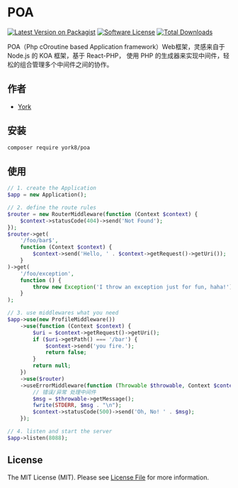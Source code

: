 # POA

[![Latest Version on Packagist][ico-version]][link-packagist]
[![Software License][ico-license]](LICENSE)
[![Total Downloads][ico-downloads]][link-downloads]

POA（Php cOroutine based Application framework）Web框架，灵感来自于 Node.js 的 KOA 框架，基于 React-PHP，
使用 PHP 的生成器来实现中间件，轻松的组合管理多个中间件之间的协作。

## 作者

- [York](https://github.com/york8)

## 安装
```bash
composer require york8/poa
```

## 使用
```php
// 1. create the Application
$app = new Application();

// 2. define the route rules
$router = new RouterMiddleware(function (Context $context) {
    $context->statusCode(404)->send('Not Found');
});
$router->get(
    '/foo/bar$',
    function (Context $context) {
        $context->send('Hello, ' . $context->getRequest()->getUri());
    }
)->get(
    '/foo/exception',
    function () {
        throw new Exception('I throw an exception just for fun, haha!');
    }
);

// 3. use middlewares what you need
$app->use(new ProfileMiddleware())
    ->use(function (Context $context) {
        $uri = $context->getRequest()->getUri();
        if ($uri->getPath() === '/bar') {
            $context->send('you fire.');
            return false;
        }
        return null;
    })
    ->use($router)
    ->useErrorMiddleware(function (Throwable $throwable, Context $context) {
        // 错误/异常 处理中间件
        $msg = $throwable->getMessage();
        fwrite(STDERR, $msg . "\n");
        $context->statusCode(500)->send('Oh, No! ' . $msg);
    });

// 4. listen and start the server
$app->listen(8088);
```

## License
The MIT License (MIT). Please see [License File](LICENSE) for more information.

[ico-version]: https://img.shields.io/packagist/v/york8/poa.svg?style=flat-square
[ico-license]: https://img.shields.io/badge/license-MIT-brightgreen.svg?style=flat-square
[ico-downloads]: https://img.shields.io/packagist/dt/york8/poa.svg?style=flat-square

[link-packagist]: https://packagist.org/packages/york8/poa
[link-downloads]: https://packagist.org/packages/york8/poa
